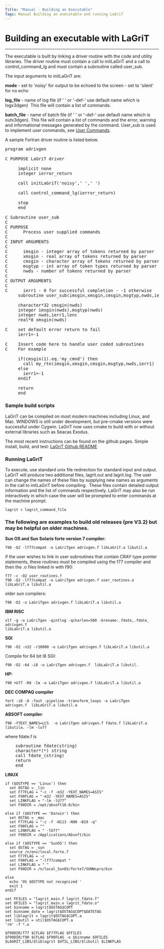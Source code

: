 ```yaml
---
Title: "Manual - Building an Executable"
Tags: Manual Building an executable and running LaGriT
---
```



# Building an executable with LaGriT 

------

The executable is built by linking a driver routine with the code and
utility libraries. The driver routine must contain a call to initLaGriT
and a call to control_command_lg and must contain a subroutine called
user_sub.  

The input arguments to initLaGriT are:

**mode** - set to 'noisy' for output to be echoed to the screen - set to
'silent' for no echo

**log_file** - name of log file (if ' ' or '-def-' use default name which
is logx3dgen)  This file will contain a list of commands.

**batch_file** - name of batch file (if ' ' or '-def-' use default name
which is outx3dgen). This file will contain a list of commands and the
error, warning and informational messages generated by the command.
User_sub is used to implement user commands, see [User Commands](writing.md).

A sample Fortran driver routine is listed below.

<pre>
program adrivgen

C PURPOSE LaGriT driver

     implicit none
     integer ierror_return
     
     call initLaGriT('noisy',' ',' ')
     
     call control_command_lg(ierror_return)
     
     stop
     end
     
C Subroutine user_sub
C
C PURPOSE 
C      Process user supplied commands
C
C INPUT ARGUMENTS 
C
C      imsgin - integer array of tokens returned by parser
C      xmsgin - real array of tokens returned by parser
C      cmsgin - character array of tokens returned by parser
C      msgtyp - int array of token types returned by parser
C      nwds - number of tokens returned by parser
C
C OUTPUT ARGUMENTS 
C
C      ierr1 - 0 for successful completion - -1 otherwise
     subroutine user_sub(imsgin,xmsgin,cmsgin,msgtyp,nwds,ierr1)

     character*32 cmsgin(nwds)
     integer imsgin(nwds),msgtyp(nwds)
     integer nwds,ierr1,lenc
     real*8 xmsgin(nwds)
     
C    set default error return to fail
     ierr1=-1
     
C    Insert code here to handle user coded subroutines
C    For example

     if(cmsgin(1).eq.'my_cmnd') then
       call my_rtn(imsgin,xmsgin,cmsgin,msgtyp,nwds,ierr1)
     else
       ierr1=-1
     endif
     
     return
     end    
</pre>

### Sample build scripts

LaGriT can be compiled on most modern machines including Linux, and Mac. WINDOWS is still under development, but pre-cmake versions were successful under Cygwin. LaGriT now uses cmake to build with or without external libraries such as Seacas Exodus. 

The most recent instructions can be found on the github pages.
Simple install, build, and test: [LaGriT Github README](https://github.com/lanl/LaGriT/blob/master/README.md)  

### Running LaGriT

To execute, use standard unix file redirection for standard input and
output. LaGriT will produce two additional files, lagrit.out and
lagrit.log. The user can change the names of these files by supplying new
names as arguments in the call to initLaGriT before compiling.  These files contain
detailed output information and the list of commands respectively.
LaGriT may also be run interactively in which case the user will be
prompted to enter commands at the machine prompt.

    lagrit < lagrit_command_file
    

### The following are examples to build old releases (pre V3.2) but may be helpful on older machines.

**Sun OS and Sun Solaris forte version 7 compiler:**

    f90 -O2 -lf77compat -o LaGriTgen adrivgen.f libLaGriT.a libutil.a

if the user wishes to link in user subroutines that contain CRAY type
pointer statements, these routines must be compiled using the f77
compiler and then the .o files linked in with f90:

    
    f77 -c -O2 user_routines.f
    f90 -O2 -lf77compat -o LaGriTgen adrivgen.f user_routines.o
    libLaGriT.a libutil.a

older sun compilers:

    f90 -O2 -o LaGriTgen adrivgen.f libLaGriT.a libutil.a

**IBM RISC**

    xlf -g -o LaGriTgen -qintlog -qcharlen=500 -brename:.fdate,.fdate_
    adrivgen.f
    libLaGriT.a libutil.a

**SGI**

    f90 -O2 -n32 -r10000 -o LaGriTgen adrivgen.f libLaGriT.a libutil.a

Compile for 64 bit I8 SGI:
    
    f90 -O2 -64 -i8 -o LaGriTgen adrivgen.f  libLaGriT.a libutil.

**HP:**

    f90 +U77 -R8 -lm -o LaGriTgen adrivgen.f libLaGriT.a libutil.a

**DEC COMPAQ compiler**

    fort -i8 -O -fast -pipeline -transform_loops -o LaGriTgen 
    adrivgen.f  libLaGriT.a libutil.a
    
**ABSOFT compiler**:
    
    f90 -YTEXT_NAMES=LCS  -o LaGriTgen adrivgen.f fdate.f libLaGriT.a
    libutila. -lm -lu77

where fdate.f is
<pre>
    subroutine fdate(string)
    character*(*) string
    call fdate_(string)
    return
    end
</pre>

**LINUX**

    if ($OSTYPE == 'Linux') then
      set OSTAG = _lin
      set F77FLAG = "-c -f -m32 -YEXT_NAMES=ASIS"
      set F90FLAG = "-m32 -YEXT_NAMES=ASIS" 
      set LINKFLAG = "-lm -lU77"
      set F90DIR = /opt/absoft10.0/bin

    else if ($OSTYPE == 'Darwin') then
      set OSTAG = _mac
      set F77FLAG = "-c -f -N113 -N90 -B19 -q"
      set F90FLAG = "" 
      set LINKFLAG = " -lU77"
      set F90DIR = /Applications/Absoft/bin

    else if ($OSTYPE == 'SunOS') then
      set OSTAG = _sun
      source /n/env/local.forte.7
      set F77FLAG = -c
      set F90FLAG = "-lf77compat " 
      set LINKFLAG = " "
      set F90DIR = /n/local_SunOS/forte7/SUNWspro/bin 

    else
      echo 'OS $OSTYPE not recognized ' 
      exit 1
    endif
    
    set FFILES = "lagrit_main.f lagrit_fdate.f" 
    set OFILES = "lagrit_main.o lagrit_fdate.o" 
    set binname = lagrit$OSTAG$COPT
    set binname_date = lagrit$OSTAG$COPT$DATETAG
    set liblagrit = lagrit$OSTAG$COPT.a
    set libutil = util$OSTAG$COPT.a
    'rm' -f *.o

    $F90DIR/f77 $CFLAG $F77FLAG $FFILES
    $F90DIR/f90 $CFLAG $F90FLAG -o $binname $OFILES $LAGRIT_LIBS/$liblagrit $UTIL_LIBS/$libutil $LINKFLAG





